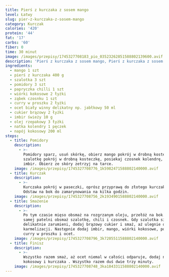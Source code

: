 ```yaml
---
title: Pierś z kurczaka z sosem mango
level: Łatwy
slug: pier-z-kurczaka-z-sosem-mango
category: Kurczak
calories: '420'
protein: '44'
fat: '17'
carbs: '60'
fiber: 0
time: 30 minut
image: /images/przepisy/1745327708183_pio_03523262851588802139600.avif
description: 'Pierś z kurczaka z sosem mango, Pierś z kurczaka z sosem mango'
ingredients:
  - mango 1 szt
  - pierś z kurczaka 400 g
  - szalotka 3 szt
  - pomidory 3 szt
  - papryczka chilli 1 szt
  - wiórki kokosowe 2 łyżki
  - ząbek czosnku 1 szt
  - curry w proszku 2 łyżki
  - ocet biały winny delikatny np. jabłkowy 50 ml
  - cukier brązowy 2 łyżki
  - imbir świeży 10 g
  - olej rzepakowy 3 łyżki
  - natka kolendry 1 pęczek
  - napój kokosowy 200 ml
steps:
  - title: Pomidory
    description:
      - >-
        Pomidory sparz, usuń skórkę, obierz mango pokrój w drobną kosteczkę,
        szalotkę pokrój w drobną kosteczkę, posiekaj czosnek kolendrę, chili,
        imbir. Obierz ze skóry zetrzyj na tarce.
    image: /images/przepisy/1745327708776_1k5982471588802140000.avif
  - title: Kurczak
    description:
      - >-
        Kurczaka pokrój w paseczki, oprósz przyprawą do złotego kurczaka Knorr.
        Odstaw na bok do zamarynowania na kilka godzin.
    image: /images/przepisy/1745327708756_2k1934901588802140000.avif
  - title: Smażenie
    description:
      - >-
        Po tym czasie mięso obsmaż na rozgrzanym oleju, przełóż na bok. Na tej
        samej patelni obsmaż szalotkę, chili i czosnek. Gdy szalotka się
        delikatnie zarumieni, dodaj brązowy cukier i smaż, aż ulegnie on
        karmelizacji. Następnie dodaj imbir, mango, wiórki kokosowe, pomidory,
        curry w proszku i ocet.
    image: /images/przepisy/1745327708796_3k7205511588802140000.avif
  - title: Finisz
    description:
      - >-
        Wszystko razem smaż, aż ocet niemal w całości odparuje, dodaj napój
        kokosowy i kurczaka . Wszystko razem duś dwie trzy minuty.
    image: /images/przepisy/1745327708748_3ka1843311588802140000.avif
---
```



